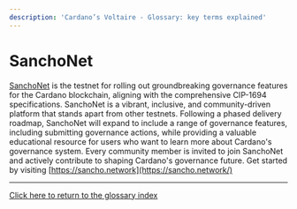 ```yaml
---
description: 'Cardano’s Voltaire - Glossary: key terms explained'
---
```


# SanchoNet

[SanchoNet](https://sancho.network/) is the testnet for rolling out groundbreaking governance features for the Cardano blockchain, aligning with the comprehensive CIP-1694 specifications. SanchoNet is a vibrant, inclusive, and community-driven platform that stands apart from other testnets. Following a phased delivery roadmap, SanchoNet will expand to include a range of governance features, including submitting governance actions, while providing a valuable educational resource for users who want to learn more about Cardano's governance system. Every community member is invited to join SanchoNet and actively contribute to shaping Cardano's governance future. Get started by visiting [https://sancho.network](https://sancho.network/)

***

[Click here to return to the glossary index](../)
